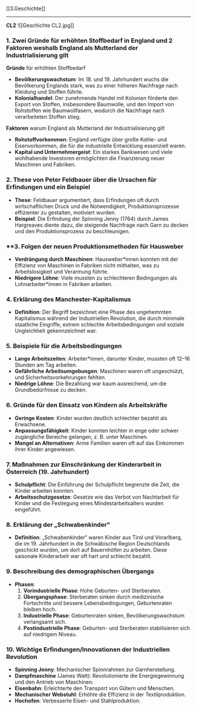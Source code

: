 [[3.Geschichte]]
____
**CL2**
![[Geschichte CL2.jpg]]
### **1. Zwei Gründe für erhöhten Stoffbedarf in England und 2 Faktoren weshalb England als Mutterland der Industrialisierung gilt**
**Gründe** für erhöhten Stoffbedarf
- **Bevölkerungswachstum**: Im 18. und 19. Jahrhundert wuchs die Bevölkerung Englands stark, was zu einer höheren Nachfrage nach Kleidung und Stoffen führte.
- **Kolonialhandel**: Der zunehmende Handel mit Kolonien förderte den Export von Stoffen, insbesondere Baumwolle, und den Import von Rohstoffen wie Baumwollfasern, wodurch die Nachfrage nach verarbeiteten Stoffen stieg.

**Faktoren** warum England als Mutterland der Industrialisierung gilt
- **Rohstoffvorkommen**: England verfügte über große Kohle- und Eisenvorkommen, die für die industrielle Entwicklung essenziell waren.
- **Kapital und Unternehmergeist**: Ein starkes Bankwesen und viele wohlhabende Investoren ermöglichten die Finanzierung neuer Maschinen und Fabriken.
### **2. These von Peter Feldbauer über die Ursachen für Erfindungen und ein Beispiel**
- **These**: Feldbauer argumentiert, dass Erfindungen oft durch wirtschaftlichen Druck und die Notwendigkeit, Produktionsprozesse effizienter zu gestalten, motiviert wurden.
- **Beispiel**: Die Erfindung der Spinning Jenny (1764) durch James Hargreaves diente dazu, die steigende Nachfrage nach Garn zu decken und den Produktionsprozess zu beschleunigen.
### **3. Folgen der neuen Produktionsmethoden für Hausweber
- **Verdrängung durch Maschinen**: Hausweber*innen konnten mit der Effizienz von Maschinen in Fabriken nicht mithalten, was zu Arbeitslosigkeit und Verarmung führte.
- **Niedrigere Löhne**: Viele mussten zu schlechteren Bedingungen als Lohnarbeiter*innen in Fabriken arbeiten.
### **4. Erklärung des Manchester-Kapitalismus**
- **Definition**: Der Begriff bezeichnet eine Phase des ungehemmten Kapitalismus während der Industriellen Revolution, die durch minimale staatliche Eingriffe, extrem schlechte Arbeitsbedingungen und soziale Ungleichheit gekennzeichnet war.
### **5. Beispiele für die Arbeitsbedingungen**
- **Lange Arbeitszeiten**: Arbeiter*innen, darunter Kinder, mussten oft 12–16 Stunden am Tag arbeiten.
- **Gefährliche Arbeitsumgebungen**: Maschinen waren oft ungeschützt, und Sicherheitsvorkehrungen fehlten.
- **Niedrige Löhne**: Die Bezahlung war kaum ausreichend, um die Grundbedürfnisse zu decken.
### **6. Gründe für den Einsatz von Kindern als Arbeitskräfte**
- **Geringe Kosten**: Kinder wurden deutlich schlechter bezahlt als Erwachsene.
- **Anpassungsfähigkeit**: Kinder konnten leichter in enge oder schwer zugängliche Bereiche gelangen, z. B. unter Maschinen.
- **Mangel an Alternativen**: Arme Familien waren oft auf das Einkommen ihrer Kinder angewiesen.
### **7. Maßnahmen zur Einschränkung der Kinderarbeit in Österreich (19. Jahrhundert)**
- **Schulpflicht**: Die Einführung der Schulpflicht begrenzte die Zeit, die Kinder arbeiten konnten.
- **Arbeitsschutzgesetze**: Gesetze wie das Verbot von Nachtarbeit für Kinder und die Festlegung eines Mindestarbeitsalters wurden eingeführt.
### **8. Erklärung der „Schwabenkinder"**
- **Definition**: „Schwabenkinder“ waren Kinder aus Tirol und Vorarlberg, die im 19. Jahrhundert in die Schwäbische Region Deutschlands geschickt wurden, um dort auf Bauernhöfen zu arbeiten. Diese saisonale Kinderarbeit war oft hart und schlecht bezahlt.
### **9. Beschreibung des demographischen Übergangs**
- **Phasen**:
    1. **Vorindustrielle Phase**: Hohe Geburten- und Sterberaten.
    2. **Übergangsphase**: Sterberaten sinken durch medizinische Fortschritte und bessere Lebensbedingungen, Geburtenraten bleiben hoch.
    3. **Industrielle Phase**: Geburtenraten sinken, Bevölkerungswachstum verlangsamt sich.
    4. **Postindustrielle Phase**: Geburten- und Sterberaten stabilisieren sich auf niedrigem Niveau.
### **10. Wichtige Erfindungen/Innovationen der Industriellen Revolution**
- **Spinning Jenny**: Mechanischer Spinnrahmen zur Garnherstellung.
- **Dampfmaschine** (James Watt): Revolutionierte die Energiegewinnung und den Antrieb von Maschinen.
- **Eisenbahn**: Erleichterte den Transport von Gütern und Menschen.
- **Mechanischer Webstuhl**: Erhöhte die Effizienz in der Textilproduktion.
- **Hochofen**: Verbesserte Eisen- und Stahlproduktion.